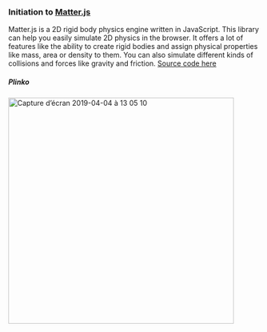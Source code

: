 ### Initiation to [Matter.js](http://brm.io/matter-js/)

Matter.js is a 2D rigid body physics engine written in JavaScript. This library can help you easily simulate 2D physics in the browser. It offers a lot of features like the ability to create rigid bodies and assign physical properties like mass, area or density to them. You can also simulate different kinds of collisions and forces like gravity and friction. [Source code here](https://github.com/liabru/matter-js)

##### Plinko
<img width="451" alt="Capture d’écran 2019-04-04 à 13 05 10" src="https://user-images.githubusercontent.com/23494780/55551174-65114280-56da-11e9-84db-1ba9675306a7.png">
